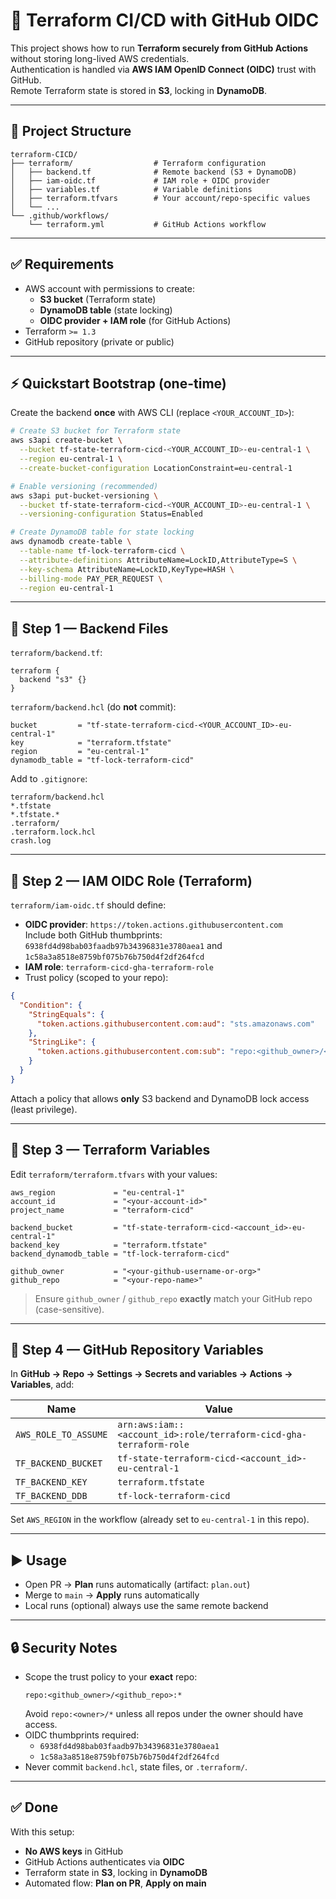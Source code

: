 
# 🚀 Terraform CI/CD with GitHub OIDC

This project shows how to run **Terraform securely from GitHub Actions** without storing long-lived AWS credentials.  
Authentication is handled via **AWS IAM OpenID Connect (OIDC)** trust with GitHub.  
Remote Terraform state is stored in **S3**, locking in **DynamoDB**.

---

## 📂 Project Structure

```
terraform-CICD/
├── terraform/                  # Terraform configuration
│   ├── backend.tf              # Remote backend (S3 + DynamoDB)
│   ├── iam-oidc.tf             # IAM role + OIDC provider
│   ├── variables.tf            # Variable definitions
│   ├── terraform.tfvars        # Your account/repo-specific values
│   └── ...
└── .github/workflows/
    └── terraform.yml           # GitHub Actions workflow
```

---

## ✅ Requirements

- AWS account with permissions to create:
  - **S3 bucket** (Terraform state)
  - **DynamoDB table** (state locking)
  - **OIDC provider + IAM role** (for GitHub Actions)
- Terraform `>= 1.3`
- GitHub repository (private or public)

---

## ⚡ Quickstart Bootstrap (one-time)

Create the backend **once** with AWS CLI (replace `<YOUR_ACCOUNT_ID>`):

```bash
# Create S3 bucket for Terraform state
aws s3api create-bucket \
  --bucket tf-state-terraform-cicd-<YOUR_ACCOUNT_ID>-eu-central-1 \
  --region eu-central-1 \
  --create-bucket-configuration LocationConstraint=eu-central-1

# Enable versioning (recommended)
aws s3api put-bucket-versioning \
  --bucket tf-state-terraform-cicd-<YOUR_ACCOUNT_ID>-eu-central-1 \
  --versioning-configuration Status=Enabled

# Create DynamoDB table for state locking
aws dynamodb create-table \
  --table-name tf-lock-terraform-cicd \
  --attribute-definitions AttributeName=LockID,AttributeType=S \
  --key-schema AttributeName=LockID,KeyType=HASH \
  --billing-mode PAY_PER_REQUEST \
  --region eu-central-1
```

---

## 🔹 Step 1 — Backend Files

`terraform/backend.tf`:
```hcl
terraform {
  backend "s3" {}
}
```

`terraform/backend.hcl` (do **not** commit):
```hcl
bucket         = "tf-state-terraform-cicd-<YOUR_ACCOUNT_ID>-eu-central-1"
key            = "terraform.tfstate"
region         = "eu-central-1"
dynamodb_table = "tf-lock-terraform-cicd"
```

Add to `.gitignore`:
```
terraform/backend.hcl
*.tfstate
*.tfstate.*
.terraform/
.terraform.lock.hcl
crash.log
```

---

## 🔹 Step 2 — IAM OIDC Role (Terraform)

`terraform/iam-oidc.tf` should define:

- **OIDC provider**: `https://token.actions.githubusercontent.com`  
  Include both GitHub thumbprints:  
  `6938fd4d98bab03faadb97b34396831e3780aea1` and `1c58a3a8518e8759bf075b76b750d4f2df264fcd`
- **IAM role**: `terraform-cicd-gha-terraform-role`
- Trust policy (scoped to your repo):

```json
{
  "Condition": {
    "StringEquals": {
      "token.actions.githubusercontent.com:aud": "sts.amazonaws.com"
    },
    "StringLike": {
      "token.actions.githubusercontent.com:sub": "repo:<github_owner>/<github_repo>:*"
    }
  }
}
```

Attach a policy that allows **only** S3 backend and DynamoDB lock access (least privilege).

---

## 🔹 Step 3 — Terraform Variables

Edit `terraform/terraform.tfvars` with your values:

```hcl
aws_region             = "eu-central-1"
account_id             = "<your-account-id>"
project_name           = "terraform-cicd"

backend_bucket         = "tf-state-terraform-cicd-<account_id>-eu-central-1"
backend_key            = "terraform.tfstate"
backend_dynamodb_table = "tf-lock-terraform-cicd"

github_owner           = "<your-github-username-or-org>"
github_repo            = "<your-repo-name>"
```

> Ensure `github_owner` / `github_repo` **exactly** match your GitHub repo (case-sensitive).

---

## 🔹 Step 4 — GitHub Repository Variables

In **GitHub → Repo → Settings → Secrets and variables → Actions → Variables**, add:

| Name               | Value                                                                 |
|--------------------|-----------------------------------------------------------------------|
| `AWS_ROLE_TO_ASSUME` | `arn:aws:iam::<account_id>:role/terraform-cicd-gha-terraform-role` |
| `TF_BACKEND_BUCKET`  | `tf-state-terraform-cicd-<account_id>-eu-central-1`                |
| `TF_BACKEND_KEY`     | `terraform.tfstate`                                                |
| `TF_BACKEND_DDB`     | `tf-lock-terraform-cicd`                                           |

Set `AWS_REGION` in the workflow (already set to `eu-central-1` in this repo).

---

## ▶️ Usage

- Open PR → **Plan** runs automatically (artifact: `plan.out`)
- Merge to `main` → **Apply** runs automatically
- Local runs (optional) always use the same remote backend

---

## 🔒 Security Notes

- Scope the trust policy to your **exact** repo:
  ```
  repo:<github_owner>/<github_repo>:*
  ```
  Avoid `repo:<owner>/*` unless all repos under the owner should have access.
- OIDC thumbprints required:
  - `6938fd4d98bab03faadb97b34396831e3780aea1`
  - `1c58a3a8518e8759bf075b76b750d4f2df264fcd`
- Never commit `backend.hcl`, state files, or `.terraform/`.

---

## ✅ Done

With this setup:
- **No AWS keys** in GitHub
- GitHub Actions authenticates via **OIDC**
- Terraform state in **S3**, locking in **DynamoDB**
- Automated flow: **Plan on PR**, **Apply on main**






